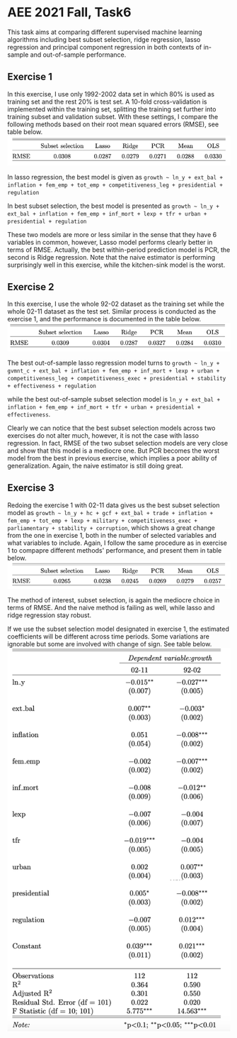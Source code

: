 # AEE 2021 Fall, Task6
This task aims at comparing different supervised machine learning algorithms including best subset selection, ridge regression, lasso regression and principal component regression in both contexts of in-sample and out-of-sample performance.

Exercise 1
------------------
In this exercise, I use only 1992-2002 data set in which 80% is used as training set and the rest 20% is test set. A 10-fold cross-validation is implemented within the training set, splitting the training set further into training subset and validation subset. With these settings, I compare the following methods based on their root mean squared errors (RMSE), see table below. 
![image text](https://github.com/Qinglino/AEE_Task6/blob/main/Analysis/Output/ex1.png)

In lasso regression, the best model is given as `growth ~ ln_y + ext_bal + inflation + fem_emp + tot_emp + competitiveness_leg + presidential + regulation`

In best subset selection, the best model is presented as `growth ~ ln_y + ext_bal + inflation + fem_emp + inf_mort + lexp + tfr + urban + presidential + regulation`

These two models are more or less similar in the sense that they have 6 variables in common, however, Lasso model performs clearly better in terms of RMSE. Actually, the best within-period prediction model is PCR, the second is Ridge regression. Note that the naive estimator is performing surprisingly well in this exercise, while the kitchen-sink model is the worst. 

Exercise 2
------------------
In this exercise, I use the whole 92-02 dataset as the training set while the whole 02-11 dataset as the test set. Similar process is conducted as the exercise 1, and the performance is documented in the table below.
![image text](https://github.com/Qinglino/AEE_Task6/blob/main/Analysis/Output/ex2.png)

The best out-of-sample lasso regression model turns to `growth ~ ln_y + gvmnt_c + ext_bal + inflation + fem_emp + inf_mort + lexp + urban + competitiveness_leg + competitiveness_exec + presidential + stability + effectiveness + regulation`

while the best out-of-sample subset selection model is `ln_y + ext_bal + inflation + fem_emp + inf_mort + tfr + urban + presidential + effectiveness`.

Clearly we can notice that the best subset selection models across two exercises do not alter much, however, it is not the case with lasso regression. In fact, RMSE of the two subset selection models are very close and show that this model is a mediocre one. But PCR becomes the worst model from the best in previous exercise, which implies a poor ability of generalization. Again, the naive estimator is still doing great.

Exercise 3
------------------
Redoing the exercise 1 with 02-11 data gives us the best subset selection model as `growth ~ ln_y + hc + gcf + ext_bal + trade + inflation + fem_emp + tot_emp + lexp + military + competitiveness_exec + parliamentary + stability + corruption`, which shows a great change from the one in exercise 1, both in the number of selected variables and what variables to include. Again, I follow the same procedure as in exercise 1 to compapre different methods' performance, and present them in table below.
![image text](https://github.com/Qinglino/AEE_Task6/blob/main/Analysis/Output/ex3.png)

The method of interest, subset selection, is again the mediocre choice in terms of RMSE. And the naive method is failing as well, while lasso and ridge regression stay robust.

If we use the subset selection model designated in exercise 1, the estimated coefficients will be different across time periods. Some variations are ignorable but some are involved with change of sign. See table below.
![image text](https://github.com/Qinglino/AEE_Task6/blob/main/Analysis/Output/comparison.png)
